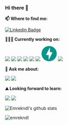 ### Hi there 👋

<!--
**emrekndl/emrekndl** is a ✨ _special_ ✨ repository because its `README.md` (this file) appears on your GitHub profile.

Here are some ideas to get you started:

- 🔭 I’m currently working on ...
- 🌱 I’m currently learning ...
- 👯 I’m looking to collaborate on ...
- 🤔 I’m looking for help with ...
- 💬 Ask me about ...
- 📫 How to reach me: ... 
- 😄 Pronouns: ...
- ⚡ Fun fact: ...
-->

**📫 Where to find me:** 

[![Linkedin Badge](https://img.shields.io/badge/emrekndl-blue?style=flat-square&logo=Linkedin&logoColor=white&link=https://www.linkedin.com/in/emre-kondul-803bba155/)](https://www.linkedin.com/in/emre-kondul-803bba155/)


**👨🏻‍💻 Currently working on:** 

<code><a href="https://www.python.org/" target="_blank"><img height="50" src="https://www.vectorlogo.zone/logos/python/python-ar21.svg"></a></code>
<code><a href="https://www.linux.org/" target="_blank"><img height="50" src="https://www.vectorlogo.zone/logos/linux/linux-ar21.svg"></a></code>
<code><a href="https://opencv.org/" target="_blank"><img height="50" src="https://www.vectorlogo.zone/logos/opencv/opencv-ar21.svg"></a></code>
<code><a href="https://https://www.odoo.com//" target="_blank"><img height="50" src="https://upload.wikimedia.org/wikipedia/commons/4/4d/Odoo_logo_rgb.svg"></a></code>
<code><a href="https://www.djangoproject.com/" target="_blank"><img height="50" src="https://www.vectorlogo.zone/logos/djangoproject/djangoproject-ar21.svg"></a></code>
<code><a href="https://go.dev/" target="_blank"><img height="50" src="https://www.vectorlogo.zone/logos/golang/golang-ar21.svg"></a></code>
<code><a href="https://fastapi.tiangolo.com/" target="_blank"><img height="50" src="https://github.com/devicons/devicon/blob/master/icons/fastapi/fastapi-plain.svg"></a></code>
<code><a href="https://www.docker.com/" target="_blank"><img height="50" src="https://www.vectorlogo.zone/logos/docker/docker-ar21.svg"></a></code>

**💬 Ask me about:** 

<code><a href="https://www.linux.org/" target="_blank"><img height="50" src="https://www.vectorlogo.zone/logos/linux/linux-ar21.svg"></a></code>
<code><a href="https://www.python.org/" target="_blank"><img height="50" src="https://www.vectorlogo.zone/logos/python/python-ar21.svg"></a></code>



**⛰ Looking forward to learn:** 

<code><a href="https://pytorch.org/" target="_blank"><img height="50" src="https://www.vectorlogo.zone/logos/pytorch/pytorch-ar21.svg"></a></code>
<code><a href="https://www.tensorflow.org/" target="_blank"><img height="50" src="https://www.vectorlogo.zone/logos/tensorflow/tensorflow-ar21.svg"></a></code>


![Emrekndl's github stats](https://github-readme-stats.vercel.app/api?username=emrekndl)

<!--[![HitCount](http://hits.dwyl.com/emrekndl/emrekndl.svg)](http://hits.dwyl.com/emrekndl/emrekndl)-->
<p align="left"> <img src="https://komarev.com/ghpvc/?username=emrekndl" alt="emrekndl" /> </p>




